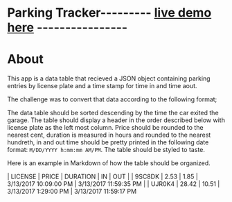 # Parking Tracker--------- [live demo here](https://naftalib.github.io/parking-tracker/) ----------------

# About

This app is a data table that recieved a JSON object containing parking entries by license plate and a time stamp for time in and time aout.

The challenge was to convert that data according to the following format;

The data table should be sorted descending by the time the car exited the garage. The table should display a header in the order described below with license plate as the left most column. Price should be rounded to the nearest cent, duration is measured in hours and rounded to the nearest hundreth, in and out time should be pretty printed in the following date format: `M/DD/YYYY h:mm:mm AM/PM`. The table should be styled to taste.

Here is an example in Markdown of how the table should be organized.

| LICENSE | PRICE | DURATION | IN | OUT |
| 9SC8DK | 2.53 | 1.85 | 3/13/2017 10:09:00 PM | 3/13/2017 11:59:35 PM |
| UJR0K4 | 28.42 | 10.51 | 3/13/2017 1:29:00 PM | 3/13/2017 11:59:17 PM
